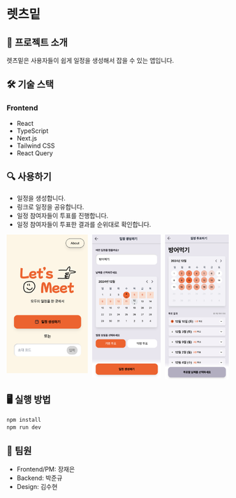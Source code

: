 # 렛츠밑

## 📝 프로젝트 소개

렛츠밑은 사용자들이 쉽게 일정을 생성해서 잡을 수 있는 앱입니다.

## 🛠 기술 스택

### Frontend

- React
- TypeScript
- Next.js
- Tailwind CSS
- React Query

## 🔍 사용하기

- 일정을 생성합니다.
- 링크로 일정을 공유합니다.
- 일정 참여자들이 투표를 진행합니다.
- 일정 참여자들이 투표한 결과를 순위대로 확인합니다.

<div style="display: flex; justify-content: space-between; align-items: flex-start; gap: 10px;">
    <img src="image.png" alt="첫화면" width="37%" />
    <img src="image-1.png" alt="일정생성" width="31%" />
    <img src="image-2.png" alt="투표결과" width="29%" />
</div>

## 🖥️ 실행 방법

```bash
npm install
npm run dev
```

## 👥 팀원

- Frontend/PM: 장재은
- Backend: 박준규
- Design: 김수현
